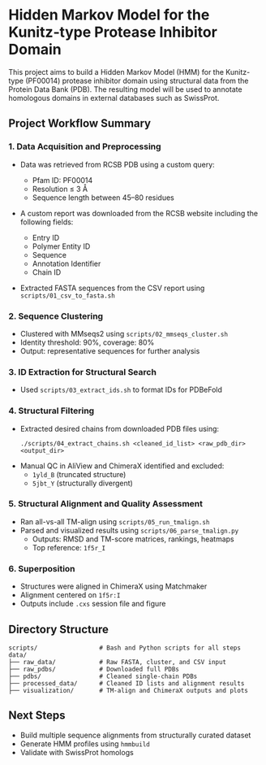 # Hidden Markov Model for the Kunitz‑type Protease Inhibitor Domain


This project aims to build a Hidden Markov Model (HMM) for the Kunitz-type (PF00014) protease inhibitor domain using structural data from the Protein Data Bank (PDB). The resulting model will be used to annotate homologous domains in external databases such as SwissProt.

## Project Workflow Summary

### 1. Data Acquisition and Preprocessing

- Data was retrieved from RCSB PDB using a custom query:
  - Pfam ID: PF00014
  - Resolution ≤ 3 Å
  - Sequence length between 45–80 residues
- A custom report was downloaded from the RCSB website including the following fields:
  - Entry ID
  - Polymer Entity ID
  - Sequence
  - Annotation Identifier
  - Chain ID

- Extracted FASTA sequences from the CSV report using `scripts/01_csv_to_fasta.sh`


### 2. Sequence Clustering

- Clustered with MMseqs2 using `scripts/02_mmseqs_cluster.sh`
- Identity threshold: 90%, coverage: 80%
- Output: representative sequences for further analysis

### 3. ID Extraction for Structural Search

- Used `scripts/03_extract_ids.sh` to format IDs for PDBeFold

### 4. Structural Filtering

- Extracted desired chains from downloaded PDB files using:
  ```
  ./scripts/04_extract_chains.sh <cleaned_id_list> <raw_pdb_dir> <output_dir>
  ```
- Manual QC in AliView and ChimeraX identified and excluded:
  - `1yld_B` (truncated structure)
  - `5jbt_Y` (structurally divergent)

### 5. Structural Alignment and Quality Assessment

- Ran all-vs-all TM-align using `scripts/05_run_tmalign.sh`
- Parsed and visualized results using `scripts/06_parse_tmalign.py`
  - Outputs: RMSD and TM-score matrices, rankings, heatmaps
  - Top reference: `1f5r_I`

### 6. Superposition

- Structures were aligned in ChimeraX using Matchmaker
- Alignment centered on `1f5r:I`
- Outputs include `.cxs` session file and figure

## Directory Structure

```
scripts/                 # Bash and Python scripts for all steps
data/
├── raw_data/            # Raw FASTA, cluster, and CSV input
├── raw_pdbs/            # Downloaded full PDBs
├── pdbs/                # Cleaned single-chain PDBs
├── processed_data/      # Cleaned ID lists and alignment results
├── visualization/       # TM-align and ChimeraX outputs and plots
```

## Next Steps

- Build multiple sequence alignments from structurally curated dataset
- Generate HMM profiles using `hmmbuild`
- Validate with SwissProt homologs
